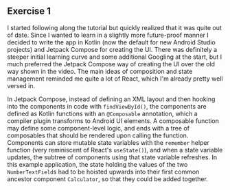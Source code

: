 ## Exercise 1

I started following along the tutorial but quickly realized that it was quite out of date. Since I wanted to learn in a slightly more future-proof manner I decided to write the app in Kotlin (now the default for new Android Studio projects) and Jetpack Compose for creating the UI. There was definitely a steeper initial learning curve and some additional Googling at the start, but I much preferred the Jetpack Compose way of creating the UI over the old way shown in the video. The main ideas of composition and state management reminded me quite a lot of React, which I'm already pretty well versed in.

In Jetpack Compose, instead of defining an XML layout and then hooking into the components in code with `findViewById()`, the components are defined as Kotlin functions with an `@Composable` annotation, which a compiler plugin transforms to Android UI elements. A composable function may define some component-level logic, and ends with a tree of composables that should be rendered upon calling the function. Components can store mutable state variables with the `remember` helper function (very reminiscent of React's `useState()`), and when a state variable updates, the subtree of components using that state variable refreshes. In this example application, the state holding the values of the two `NumberTextField`s had to be hoisted upwards into their first common ancestor component `Calculator`, so that they could be added together.
